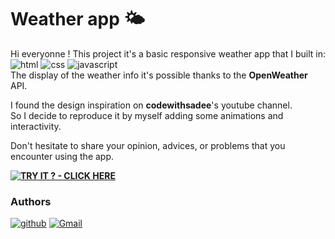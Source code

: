 
# Weather app 🌤️

Hi everyonne ! This project it's a basic responsive weather app that I built in:\
![html](https://img.shields.io/badge/HTML5-E34F26?style=flat&logo=html5&logoColor=white) ![css](https://img.shields.io/badge/CSS3-1572B6?style=flat&logo=css3&logoColor=white) ![javascript](https://img.shields.io/badge/JavaScript-F7DF1E?style=flat&logo=JavaScript&logoColor=white)\
The display of the weather info it's possible thanks to the **OpenWeather** API.

I found the design inspiration on **codewithsadee**'s youtube channel.\
So I decide to reproduce it by myself adding some animations and interactivity.

Don't hesitate to share your opinion, advices, or problems that you encounter using the app.

**[![TRY IT ? - CLICK HERE](https://img.shields.io/badge/TRY_IT_%3F-CLICK_HERE-7CFC00?logo=github)](https://ikerikks.github.io/weather-app)**

### Authors

[![github](https://img.shields.io/badge/ikerikks-100000?style=flat&logo=github&logoColor=white)](https://www.github.com/ikerikks) [![Gmail](https://img.shields.io/badge/capitalclub97@gmail.com-D14836?style=flat&logo=gmail&logoColor=white)](mailto:capitalclub97@gmail.com)
